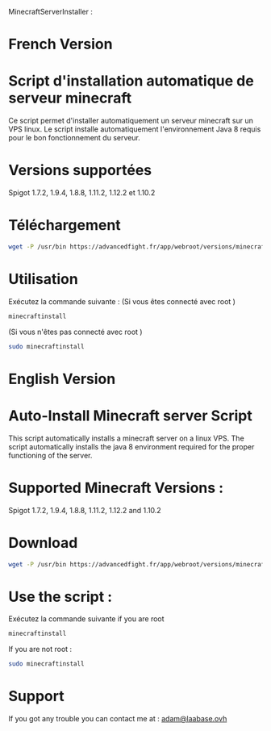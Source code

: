 MinecraftServerInstaller :

# French Version

# Script d'installation automatique de serveur minecraft
Ce script permet d'installer automatiquement un serveur minecraft sur un VPS linux. Le script installe automatiquement l'environnement Java 8 requis pour le bon fonctionnement du serveur. 

# Versions supportées 
Spigot 1.7.2, 1.9.4, 1.8.8, 1.11.2, 1.12.2 et 1.10.2

# Téléchargement
```bash
wget -P /usr/bin https://advancedfight.fr/app/webroot/versions/minecraftinstall && chmod 0777 /usr/bin/minecraftinstall

```

# Utilisation
Exécutez la commande suivante :
(Si vous êtes connecté avec root ) 
```bash
minecraftinstall
```

(Si vous n'êtes pas connecté avec root )

```bash
sudo minecraftinstall
``` 

# English Version

# Auto-Install Minecraft server Script
This script automatically installs a minecraft server on a linux VPS. The script automatically installs the java 8 environment required for the proper functioning of the server.

# Supported Minecraft Versions : 

Spigot 1.7.2, 1.9.4, 1.8.8, 1.11.2, 1.12.2 and 1.10.2

# Download

```bash
wget -P /usr/bin https://advancedfight.fr/app/webroot/versions/minecraftinstall && chmod 0777 /usr/bin/minecraftinstall

```

# Use the script : 

Exécutez la commande suivante if you are root
```bash
minecraftinstall
```

If you are not root : 

```bash
sudo minecraftinstall
``` 

# Support

If you got any trouble you can contact me at : adam@laabase.ovh
